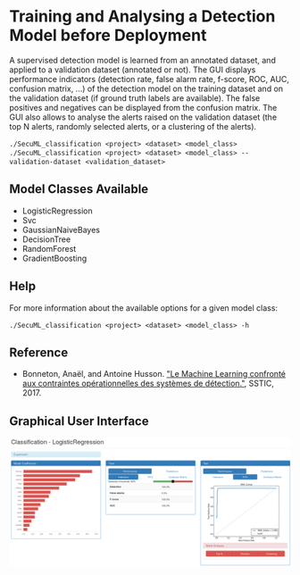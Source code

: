 # Training and Analysing a Detection Model before Deployment

A supervised detection model is learned from an annotated dataset, and applied to a validation dataset (annotated or not).
The GUI displays performance indicators (detection rate, false alarm rate, f-score, ROC, AUC, confusion matrix, ...)
of the detection model on the training dataset and on the validation dataset (if ground truth labels are available).
The false positives and negatives can be displayed from the confusion matrix.
The GUI also allows to analyse the alerts raised on the validation dataset
(the top N alerts, randomly selected alerts, or a clustering of the alerts).

    ./SecuML_classification <project> <dataset> <model_class>
    ./SecuML_classification <project> <dataset> <model_class> --validation-dataset <validation_dataset>

## Model Classes Available
* LogisticRegression
* Svc
* GaussianNaiveBayes
* DecisionTree
* RandomForest
* GradientBoosting

## Help

For more information about the available options for a given model class:

	./SecuML_classification <project> <dataset> <model_class> -h

## Reference
* Bonneton, Anaël, and Antoine Husson. ["Le Machine Learning confronté aux contraintes opérationnelles des systèmes de détection."](https://www.sstic.org/2017/presentation/le_machine_learning_confront_aux_contraintes_oprationnelles_des_systmes_de_dtection/), SSTIC, 2017.

## Graphical User Interface
![Classification](/doc/images/classification.png)

